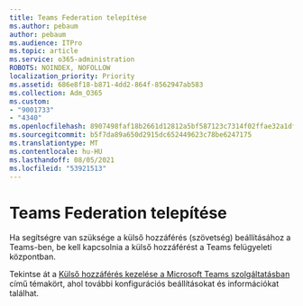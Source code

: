 ```yaml
---
title: Teams Federation telepítése
ms.author: pebaum
author: pebaum
ms.audience: ITPro
ms.topic: article
ms.service: o365-administration
ROBOTS: NOINDEX, NOFOLLOW
localization_priority: Priority
ms.assetid: 686e8f18-b871-4dd2-864f-8562947ab583
ms.collection: Adm_O365
ms.custom:
- "9001733"
- "4340"
ms.openlocfilehash: 8907498faf18b2661d12812a5bf587123c7314f02ffae32a1df9d073e6767401
ms.sourcegitcommit: b5f7da89a650d2915dc652449623c78be6247175
ms.translationtype: MT
ms.contentlocale: hu-HU
ms.lasthandoff: 08/05/2021
ms.locfileid: "53921513"
---
```

# <a name="set-up-teams-federation"></a>Teams Federation telepítése

Ha segítségre van szüksége a külső hozzáférés (szövetség) beállításához a Teams-ben, be kell kapcsolnia a külső hozzáférést a Teams felügyeleti központban.

Tekintse át a [Külső hozzáférés kezelése a Microsoft Teams szolgáltatásban](https://docs.microsoft.com/microsoftteams/manage-external-access) című témakört, ahol további konfigurációs beállításokat és információkat találhat.
